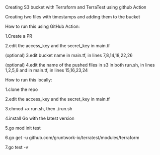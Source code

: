Creating S3 bucket with Terraform and TerraTest using github Action

Creating two files with timestamps and adding them to the bucket

How to run this using GitHub Action:

1.Create a PR

2.edit the access_key and the secret_key in main.tf

(optional) 3.edit bucket name in main.tf, in lines 7,8,14,18,22,26

(optional) 4.edit the name of the pushed files in s3 in both run.sh, in lines 1,2,5,6 and in main.tf, in lines 15,16,23,24

How to run this locally:

1.clone the repo

2.edit the access_key and the secret_key in main.tf

3.chmod +x run.sh, then ./run.sh

4.install Go with the latest version 

5.go mod init test

6.go get -u github.com/gruntwork-io/terratest/modules/terraform

7.go test -v
